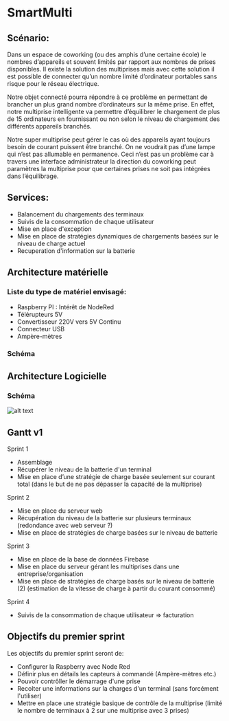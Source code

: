 # SmartMulti

## Scénario:

Dans un espace de coworking (ou des amphis d’une certaine école) le nombres d’appareils et souvent limités par rapport aux nombres de prises disponibles. Il existe la solution des multiprises mais avec cette solution il est possible de connecter qu’un nombre limité d’ordinateur portables sans risque pour le réseau électrique.

Notre objet connecté pourra répondre à ce problème en permettant de brancher un plus grand nombre d’ordinateurs sur la même prise. En effet, notre multiprise intelligente va permettre d’équilibrer le chargement de plus de 15 ordinateurs en fournissant ou non selon le niveau de chargement des différents appareils branchés.

Notre super multiprise peut gérer le cas où des appareils ayant toujours besoin de courant puissent être branché. On ne voudrait pas d’une lampe qui n’est pas allumable en permanence. Ceci n’est pas un problème car à travers une interface administrateur la direction du coworking peut paramètres la multiprise pour que certaines prises ne soit pas intégrées dans l’équilibrage. 

## Services:
- Balancement du chargements des terminaux
- Suivis de la consommation de chaque utilisateur
- Mise en place d'exception
- Mise en place de stratégies dynamiques de chargements basées sur le niveau de charge actuel
- Recuperation d'information sur la batterie

## Architecture matérielle
### Liste du type de matériel envisagé:
- Raspberry PI : Intérêt de NodeRed
- Télérupteurs 5V
- Convertisseur 220V vers 5V Continu
- Connecteur USB
- Ampère-mètres

### Schéma


## Architecture Logicielle
### Schéma
![alt text](/Schéma_architecture_logicielle.PNG "Schema Architecture Logicielle")

## Gantt v1
Sprint 1
- Assemblage
- Récupérer le niveau de la batterie d'un terminal
- Mise en place d’une stratégie de charge basée seulement sur courant total
(dans le but de ne pas dépasser la capacité de la multiprise)

Sprint 2
- Mise en place du serveur web
- Récupération du niveau de la batterie sur plusieurs terminaux (redondance avec web serveur ?)
- Mise en place de stratégies de charge basées sur le niveau de batterie

Sprint 3
- Mise en place de la base de données Firebase
- Mise en place du serveur gérant les multiprises dans une entreprise/organisation
- Mise en place de stratégies de charge basés sur le niveau de batterie  (2) (estimation de la vitesse de charge à partir du courant consommé)

Sprint 4
- Suivis de la consommation de chaque utilisateur ⇒ facturation

## Objectifs du premier sprint

Les objectifs du premier sprint seront de:
- Configurer la Raspberry avec Node Red
- Définir plus en détails les capteurs à commandé (Ampère-mètres etc.)
- Pouvoir contrôller le démarrage d'une prise
- Recolter une informations sur la charges d'un terminal (sans forcément l'utiliser)
- Mettre en place une stratégie basique de contrôle de la multiprise (limité le nombre de terminaux à 2 sur une multiprise avec 3 prises)
